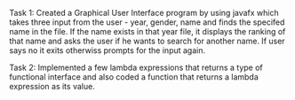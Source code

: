 Task 1: 
Created a Graphical User Interface program by using  javafx which takes three input from the user - year, gender, name and finds the specifed name in the file. If the name exists in that year file, it displays the ranking of that name and asks the user if he wants to search for another name. If user says no it exits otherwiss prompts for the input again. 

Task 2:
Implemented a few lambda expressions that returns a type of functional interface and also coded a function that returns a lambda expression as its value. 
